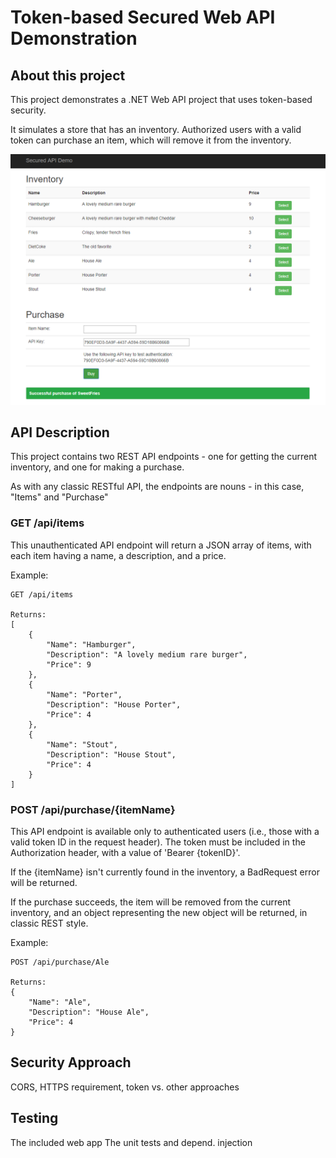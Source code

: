 # Token-based Secured Web API Demonstration

## About this project
This project demonstrates a .NET Web API project that uses token-based security.  

It simulates a store that has an inventory.  Authorized users with a valid token can purchase an item, which will remove it from the inventory.

![application screenshot](screenshot.png)

## API Description

This project contains two REST API endpoints - one for getting the current inventory, and one for making a purchase.  

As with any classic RESTful API, the endpoints are nouns - in this case, "Items" and "Purchase" 

### GET /api/items
This unauthenticated API endpoint will return a JSON array of items, with each item having a name, a description, and a price.

Example:

    GET /api/items

    Returns:
    [
        {
            "Name": "Hamburger",
            "Description": "A lovely medium rare burger",
            "Price": 9
        },
        {
            "Name": "Porter",
            "Description": "House Porter",
            "Price": 4
        },
        {
            "Name": "Stout",
            "Description": "House Stout",
            "Price": 4
        }
    ]

### POST /api/purchase/{itemName}
This API endpoint is available only to authenticated users (i.e., those with a valid token ID in the request header).  The token must be included in the Authorization header, with a value of 'Bearer {tokenID}'.

If the {itemName} isn't currently found in the inventory, a BadRequest error will be returned.

If the purchase succeeds, the item will be removed from the current inventory, and an object representing the new object will be returned, in classic REST style.

Example:

    POST /api/purchase/Ale

    Returns:
    {
        "Name": "Ale",
        "Description": "House Ale",
        "Price": 4
    }


## Security Approach
CORS, HTTPS requirement, token vs. other approaches

## Testing
The included web app
The unit tests and depend. injection